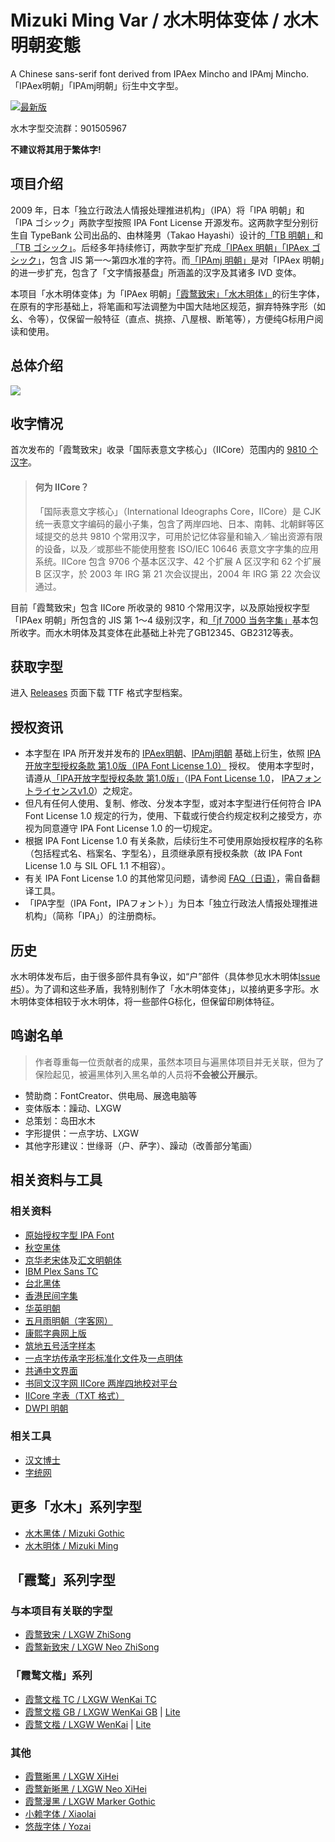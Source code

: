 # Mizuki Ming Var / 水木明体变体 / 水木明朝変態

A Chinese sans-serif font derived from IPAex Mincho and IPAmj Mincho. 「IPAex明朝」「IPAmj明朝」衍生中文字型。

[![最新版](https://img.shields.io/github/v/release/enderseven1/Mizuki-Ming-Var.svg?style=flat-square)](https://github.com/enderseven1/Mizuki-Ming-Var/releases/latest)

水木字型交流群：901505967

**不建议将其用于繁体字!**

## 项目介绍
2009 年，日本「独立行政法人情报处理推进机构」（IPA）将「IPA 明朝」和「IPA ゴシック」两款字型按照 IPA Font License 开源发布。这两款字型分别衍生自 TypeBank 公司出品的、由林隆男（Takao Hayashi）设计的[「TB 明朝」](https://www.typebank.co.jp/fontfamily/tbmincho/)和[「TB ゴシック」](https://www.typebank.co.jp/fontfamily/tbgothic/)。后经多年持续修订，两款字型扩充成[「IPAex 明朝」「IPAex ゴシック」](https://moji.or.jp/ipafont/)，包含 JIS 第一～第四水准的字符。而[「IPAmj 明朝」](https://moji.or.jp/mojikiban/font/)是对「IPAex 明朝」的进一步扩充，包含了「文字情报基盘」所涵盖的汉字及其诸多 IVD 变体。

本项目「水木明体变体」为「IPAex 明朝」[「霞鹜致宋」](https://github.com/lxgw/LxgwZhiSong)[「水木明体」](https://github.com/enderseven1/Mizuki-Ming)的衍生字体，在原有的字形基础上，将笔画和写法调整为中国大陆地区规范，摒弃特殊字形（如幺、令等），仅保留一般特征（直点、挑捺、八屋根、断笔等），方便纯G标用户阅读和使用。

## 总体介绍

![](./large.png)

## 收字情况
首次发布的「霞鹜致宋」收录「国际表意文字核心」（IICore）范围内的 [9810 个汉字](https://github.com/NightFurySL2001/CJK-character-count/blob/master/iicore-han.txt)。
> #### 何为 IICore？
> 「国际表意文字核心」（International Ideographs Core，IICore）是 CJK 统一表意文字编码的最小子集，包含了两岸四地、日本、南韩、北朝鲜等区域提交的总共 9810 个常用汉字，可用於记忆体容量和输入／输出资源有限的设备，以及／或那些不能使用整套 ISO/IEC 10646 表意文字字集的应用系统。IICore 包含 9706 个基本区汉字、42 个扩展 A 区汉字和 62 个扩展 B 区汉字，於 2003 年 IRG 第 21 次会议提出，2004 年 IRG 第 22 次会议通过。

目前「霞鹜致宋」包含 IICore 所收录的 9810 个常用汉字，以及原始授权字型「IPAex 明朝」所包含的 JIS 第 1～4 级别汉字，和[「jf 7000 当务字集」](https://justfont.com/jf7000)基本包所收字。而水木明体及其变体在此基础上补完了GB12345、GB2312等表。

## 获取字型
进入 [Releases](https://github.com/enderseven1/Mizuki-Ming-Var/releases) 页面下载 TTF 格式字型档案。

## 授权资讯
- 本字型在 IPA 所开发并发布的 [IPAex明朝](https://moji.or.jp/ipafont/)、[IPAmj明朝](https://moji.or.jp/mojikiban/font/) 基础上衍生，依照 [IPA开放字型授权条款 第1.0版（IPA Font License 1.0）](https://opensource.org/licenses/IPA/) 授权。 使用本字型时，请遵从[「IPA开放字型授权条款 第1.0版」](LICENSE_CHT.md)（[IPA Font License 1.0](LICENSE.md#ipa-font-license-agreement-v10)， [IPAフォントライセンスv1.0](LICENSE.md)）之规定。
- 但凡有任何人使用、复制、修改、分发本字型，或对本字型进行任何符合 IPA Font License 1.0 规定的行为，使用、下载或行使合约规定权利之接受方，亦视为同意遵守 IPA Font License 1.0 的一切规定。
- 根据 IPA Font License 1.0 有关条款，后续衍生不可使用原始授权程序的名称（包括程式名、档案名、字型名），且须继承原有授权条款（故 IPA Font License 1.0 与 SIL OFL 1.1 不相容）。
- 有关 IPA Font License 1.0 的其他常见问题，请参阅 [FAQ（日语）](https://moji.or.jp/ipafont/faq/)，需自备翻译工具。
- 「IPA字型（IPA Font，IPAフォント）」为日本「独立行政法人情报处理推进机构」（简称「IPA」）的注册商标。

## 历史
水木明体发布后，由于很多部件具有争议，如“户”部件（具体参见水木明体[Issue #5](https://github.com/enderseven1/Mizuki-Ming/issues/5)）。为了调和这些矛盾，我特别制作了「水木明体变体」，以接纳更多字形。水木明体变体相较于水木明体，将一些部件G标化，但保留印刷体特征。

## 鸣谢名单
> 作者尊重每一位贡献者的成果，虽然本项目与遍黑体项目并无关联，但为了保险起见，被遍黑体列入黑名单的人员将**不会被公开展示**。
- 赞助商：FontCreator、供电局、展逸电脑等
- 变体版本：躁动、LXGW
- 总策划：岛田水木
- 字形提供：一点字坊、LXGW
- 其他字形建议：世缘哥（户、萨字）、躁动（改善部分笔画）

## 相关资料与工具
### 相关资料
- [原始授权字型 IPA Font](https://moji.or.jp/ipafont/)
- [秋空黑体](https://github.com/ChiuMing-Neko/ChiuKongGothic)
- [京华老宋体](https://zhuanlan.zhihu.com/p/637491623?utm_id=0)及[汇文明朝体](https://zhuanlan.zhihu.com/p/344103391)
- [IBM Plex Sans TC](https://github.com/IBM/plex)
- [台北黑体](https://sites.google.com/view/jtfoundry/)
- [香港民间字集](https://github.com/hfhchan/hkcs)
- [华英明朝](https://github.com/GuiWonder/HuayingMincho)
- [五月雨明朝（字客网）](https://m.fontke.com/font/25603163/)
- [康熙字典网上版](https://www.kangxizidian.com/)
- [筑地五号活字样本](https://www.asahi-net.or.jp/~sd5a-ucd/Tsukiji-5go-S11-Specimenbook.html)
- [一点字坊](https://github.com/ichitenfont/)[传承字形标准化文件](https://github.com/ichitenfont/inheritedglyphs)及[一点明体](https://github.com/ichitenfont/I.Ming)
- [共通中文界面](https://www.ccli.gov.hk/tc/iicore/)
- [书同文汉字网 IICore 两岸四地校对平台](https://hanzi.unihan.com.cn/IICoreExt)
- [IICore 字表（TXT 格式）](https://github.com/NightFurySL2001/CJK-character-count/blob/master/iicore-han.txt)
- [DWPI 明朝](https://www.digitalwidearea.org/dwpi_mincho)
### 相关工具
- [汉文博士](https://www.cnblogs.com/hanbox)
- [字统网](https://zi.tools/)
## 更多「水木」系列字型
- [水木黑体 / Mizuki Gothic](https://github.com/enderseven1/Mizuki-Gothic/)
- [水木明体 / Mizuki Ming](https://github.com/enderseven1/Mizuki-Ming/)
## 「霞鹜」系列字型
### 与本项目有关联的字型
- [霞鹜致宋 / LXGW ZhiSong](https://github.com/lxgw/LxgwZhiSong)
- [霞鹜新致宋 / LXGW Neo ZhiSong](https://github.com/lxgw/LxgwNeoZhiSong)
### 「霞鹜文楷」系列
- [霞鹜文楷 TC / LXGW WenKai TC](https://github.com/lxgw/LxgwWenKaiTC)
- [霞鹜文楷 GB / LXGW WenKai GB](https://github.com/lxgw/LxgwWenKaiGB) | [Lite](https://github.com/lxgw/LxgwWenKaiGB-Lite)
- [霞鹜文楷 / LXGW WenKai](https://github.com/lxgw/LxgwWenKai) | [Lite](https://github.com/lxgw/LxgwWenKai-Lite)
### 其他
- [霞鶩晰黑 / LXGW XiHei](https://github.com/lxgw/LxgwXiHei)
- [霞鹜新晰黑 / LXGW Neo XiHei](https://github.com/lxgw/LxgwNeoXiHei)
- [霞鹜漫黑 / LXGW Marker Gothic](https://github.com/lxgw/LxgwMarkerGothic)
- [小赖字体 / Xiaolai](https://github.com/lxgw/kose-font)
- [悠哉字体 / Yozai](https://github.com/lxgw/yozai-font)

